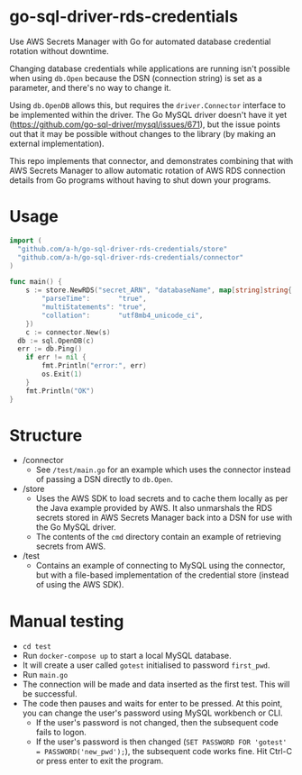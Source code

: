 # go-sql-driver-rds-credentials

Use AWS Secrets Manager with Go for automated database credential rotation without downtime.

Changing database credentials while applications are running isn't possible when using `db.Open` because the DSN (connection string) is set as a parameter, and there's no way to change it.

Using `db.OpenDB` allows this, but requires the `driver.Connector` interface to be implemented within the driver. The Go MySQL driver doesn't have it yet (https://github.com/go-sql-driver/mysql/issues/671), but the issue points out that it may be possible without changes to the library (by making an external implementation).

This repo implements that connector, and demonstrates combining that with AWS Secrets Manager to allow automatic rotation of AWS RDS connection details from Go programs without having to shut down your programs.

# Usage

```go
import (
  "github.com/a-h/go-sql-driver-rds-credentials/store"
  "github.com/a-h/go-sql-driver-rds-credentials/connector"
)

func main() {
	s := store.NewRDS("secret_ARN", "databaseName", map[string]string{
		"parseTime":       "true",
		"multiStatements": "true",
		"collation":       "utf8mb4_unicode_ci",
	})
	c := connector.New(s)
  db := sql.OpenDB(c)
  err := db.Ping()
	if err != nil {
		fmt.Println("error:", err)
		os.Exit(1)
	}
	fmt.Println("OK")
}
```

# Structure

* /connector
  * See `/test/main.go` for an example which uses the connector instead of passing a DSN directly to `db.Open`.
* /store
  * Uses the AWS SDK to load secrets and to cache them locally as per the Java example provided by AWS. It also unmarshals the RDS secrets stored in AWS Secrets Manager back into a DSN for use with the Go MySQL driver.
  * The contents of the `cmd` directory contain an example of retrieving secrets from AWS.
* /test
  * Contains an example of connecting to MySQL using the connector, but with a file-based implementation of the credential store (instead of using the AWS SDK).

# Manual testing

* `cd test`
* Run `docker-compose up` to start a local MySQL database.
* It will create a user called `gotest` initialised to password `first_pwd`.
* Run `main.go`
* The connection will be made and data inserted as the first test. This will be successful.
* The code then pauses and waits for enter to be pressed. At this point, you can change the user's password using MySQL workbench or CLI.
  * If the user's password is not changed, then the subsequent code fails to logon.
  * If the user's password is then changed (`SET PASSWORD FOR 'gotest' = PASSWORD('new_pwd');`), the subsequent code works fine. Hit Ctrl-C or press enter to exit the program.
